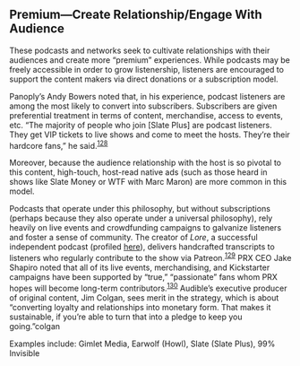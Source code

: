 Premium—Create Relationship/Engage With Audience
 ------------------------------------------------
 
 These podcasts and networks seek to cultivate relationships with their audiences and create more “premium” experiences. While podcasts may be freely accessible in order to grow listenership, listeners are encouraged to support the content makers via direct donations or a subscription model. 

 Panoply’s Andy Bowers noted that, in his experience, podcast listeners are among the most likely to convert into subscribers. Subscribers are given preferential treatment in terms of content, merchandise, access to events, etc. “The majority of people who join [Slate Plus] are podcast listeners. They get VIP tickets to live shows and come to meet the hosts. They’re their hardcore fans,” he said.<sup><a href=../citations/index.html>128</a></sup> 

 Moreover, because the audience relationship with the host is so pivotal to this content, high-touch, host-read native ads (such as those heard in shows like Slate Money or WTF with Marc Maron) are more common in this model. 

 Podcasts that operate under this philosophy, but without subscriptions (perhaps because they also operate under a universal philosophy), rely heavily on live events and crowdfunding campaigns to galvanize listeners and foster a sense of community. The creator of *Lore*, a successful independent podcast (profiled <a href="http://towcenter.org/case-study-lore/">here</a>), delivers handcrafted transcripts to listeners who regularly contribute to the show via Patreon.<sup><a href=../citations/index.html>129</a></sup> PRX CEO Jake Shapiro noted that all of its live events, merchandising, and Kickstarter campaigns have been supported by “true,” “passionate” fans whom PRX hopes will become long-term contributors.<sup><a href=../citations/index.html>130</a></sup> Audible’s executive producer of original content, Jim Colgan, sees merit in the strategy, which is about “converting loyalty and relationships into monetary form. That makes it sustainable, if you’re able to turn that into a pledge to keep you going.”<span>colgan</span> 

 Examples include: Gimlet Media, Earwolf (Howl), Slate (Slate Plus), 99% Invisible 

